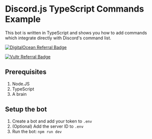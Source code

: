 # Discord.js TypeScript Commands Example
This bot is written in TypeScript and shows you how to add commands which integrate directly with Discord's command list.

<a href="https://www.digitalocean.com/?refcode=1216df23cc7f&utm_campaign=Referral_Invite&utm_medium=Referral_Program&utm_source=badge"><img src="https://web-platforms.sfo2.cdn.digitaloceanspaces.com/WWW/Badge%201.svg" alt="DigitalOcean Referral Badge" /></a>

<a href="https://www.vultr.com/?ref=9172285-8H"><img src="https://www.vultr.com/media/logo_ondark.png?_gl=1*qjtnzw*_ga*MTg4MTcwODE0MS4xNjU2NjM5MDA5*_ga_K6536FHN4D*MTY1NjYzOTAwOS4xLjEuMTY1NjYzOTU4Ni4w" alt="Vultr Referral Badge" /></a>

## Prerequisites
1. Node.JS
2. TypeScript
3. A brain

## Setup the bot
1. Create a bot and add your token to `.env`
2. (Optional) Add the server ID to `.env`
3. Run the bot: `npm run dev`
